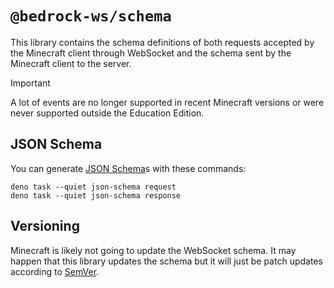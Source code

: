 # `@bedrock-ws/schema`

This library contains the schema definitions of both requests accepted by the
Minecraft client through WebSocket and the schema sent by the Minecraft client
to the server.

> [!IMPORTANT]
> A lot of events are no longer supported in recent Minecraft versions or were
> never supported outside the Education Edition.

## JSON Schema

You can generate [JSON Schema][JSON Schema]s with these commands:

```console
deno task --quiet json-schema request
deno task --quiet json-schema response
```

## Versioning

Minecraft is likely not going to update the WebSocket schema. It may happen that
this library updates the schema but it will just be patch updates according to
[SemVer][SemVer].

[JSON Schema]: https://json-schema.org/
[SemVer]: https://semver.org/

